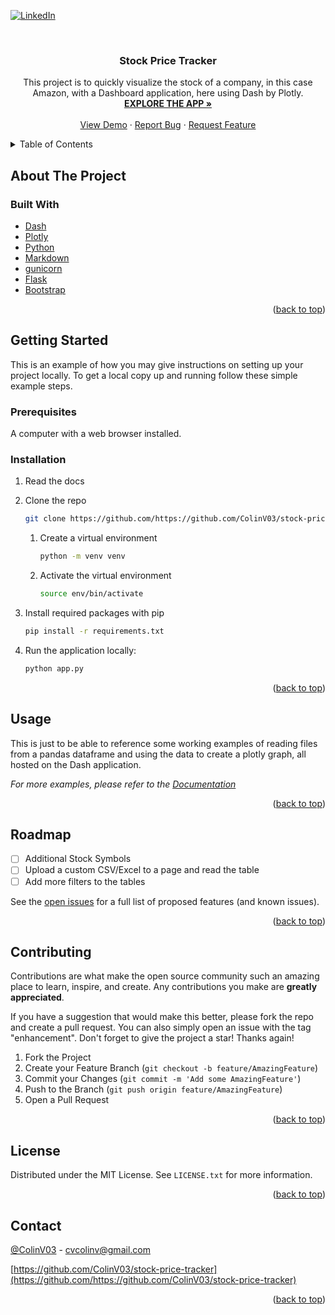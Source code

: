 <div id="top"></div>
<!--
*** Thanks for checking out the Best-README-Template. If you have a suggestion
*** that would make this better, please fork the repo and create a pull request
*** or simply open an issue with the tag "enhancement".
*** Don't forget to give the project a star!
*** Thanks again! Now go create something AMAZING! :D
-->



<!-- PROJECT SHIELDS -->
<!--
*** I'm using markdown "reference style" links for readability.
*** Reference links are enclosed in brackets [ ] instead of parentheses ( ).
*** See the bottom of this document for the declaration of the reference variables
*** for contributors-url, forks-url, etc. This is an optional, concise syntax you may use.
*** https://www.markdownguide.org/basic-syntax/#reference-style-links
-->
<!-- [![Contributors][contributors-shield]][contributors-url]
[![Forks][forks-shield]][forks-url]
[![Stargazers][stars-shield]][stars-url]
[![Issues][issues-shield]][issues-url]
[![MIT License][license-shield]][license-url] -->
[![LinkedIn][linkedin-shield]][linkedin-url]



<!-- PROJECT LOGO -->
<br />
<div align="center">
  <!-- <a href="https://github.com/github_username/stock-price-tracker">
    <img src="images/logo.png" alt="Logo" width="80" height="80">
  </a> -->

<h3 align="center">Stock Price Tracker</h3>

  <p align="center">
    This project is to quickly visualize the stock of a company, in this case Amazon, with a Dashboard application, here using Dash by Plotly. 
    <br />
    <a href="https://github.com/github_username/stock-price-tracker"><strong> EXPLORE THE APP »</strong></a>
    <br /> 
    <br />
    <a href="https://github.com/github_username/stock-price-tracker">View Demo</a>
    ·
    <a href="https://github.com/github_username/stock-price-tracker/issues">Report Bug</a>
    ·
    <a href="https://github.com/github_username/stock-price-tracker/issues">Request Feature</a>
  </p>
</div>



<!-- TABLE OF CONTENTS -->
<details>
  <summary>Table of Contents</summary>
  <ol>
    <li>
      <a href="#about-the-project">About The Project</a>
      <ul>
        <li><a href="#built-with">Built With</a></li>
      </ul>
    </li>
    <li>
      <a href="#getting-started">Getting Started</a>
      <ul>
        <li><a href="#prerequisites">Prerequisites</a></li>
        <li><a href="#installation">Installation</a></li>
      </ul>
    </li>
    <li><a href="#usage">Usage</a></li>
    <li><a href="#roadmap">Roadmap</a></li>
    <li><a href="#contributing">Contributing</a></li>
    <li><a href="#license">License</a></li>
    <li><a href="#contact">Contact</a></li>
    <!-- <li><a href="#acknowledgments">Acknowledgments</a></li> -->
  </ol>
</details>



<!-- ABOUT THE PROJECT -->
## About The Project

<!-- [![Product Name Screen Shot][product-screenshot]](https://example.com) -->

<!-- <p align="right">(<a href="#top">back to top</a>)</p> -->



### Built With
* [Dash](https://plot.ly/dash/)
* [Plotly](https://plot.ly/python/)
* [Python](https://www.python.org/)
* [Markdown](https://en.wikipedia.org/wiki/Markdown)
* [gunicorn](https://gunicorn.org/)
* [Flask](https://flask.palletsprojects.com/)
* [Bootstrap](https://getbootstrap.com/)

<p align="right">(<a href="#top">back to top</a>)</p>



<!-- GETTING STARTED -->
## Getting Started

This is an example of how you may give instructions on setting up your project locally.
To get a local copy up and running follow these simple example steps.

### Prerequisites

A computer with a web browser installed.

### Installation

1. Read the docs

2. Clone the repo
   ```sh
   git clone https://github.com/https://github.com/ColinV03/stock-price-tracker.git
   ```
  
    1. Create a virtual environment
        ```sh
        python -m venv venv
        ```
    2. Activate the virtual environment
        ```sh
        source env/bin/activate
        ```

3. Install required packages with pip
   ```sh
   pip install -r requirements.txt
   ```
4. Run the application locally:
   ```sh
   python app.py
   ```

<p align="right">(<a href="#top">back to top</a>)</p>



<!-- USAGE EXAMPLES -->
## Usage

This is just to be able to reference some working examples of reading files from a pandas dataframe and using the data to create a plotly graph, all hosted on the Dash application. 

_For more examples, please refer to the [Documentation](https://example.com)_

<p align="right">(<a href="#top">back to top</a>)</p>



<!-- ROADMAP -->
## Roadmap

- [ ] Additional Stock Symbols
- [ ] Upload a custom CSV/Excel to a page and read the table
- [ ] Add more filters to the tables

See the [open issues](https://github.com/https://github.com/ColinV03/stock-price-tracker/issues) for a full list of proposed features (and known issues).

<p align="right">(<a href="#top">back to top</a>)</p>



<!-- CONTRIBUTING -->
## Contributing

Contributions are what make the open source community such an amazing place to learn, inspire, and create. Any contributions you make are **greatly appreciated**.

If you have a suggestion that would make this better, please fork the repo and create a pull request. You can also simply open an issue with the tag "enhancement".
Don't forget to give the project a star! Thanks again!

1. Fork the Project
2. Create your Feature Branch (`git checkout -b feature/AmazingFeature`)
3. Commit your Changes (`git commit -m 'Add some AmazingFeature'`)
4. Push to the Branch (`git push origin feature/AmazingFeature`)
5. Open a Pull Request

<p align="right">(<a href="#top">back to top</a>)</p>



<!-- LICENSE -->
## License

Distributed under the MIT License. See `LICENSE.txt` for more information.

<p align="right">(<a href="#top">back to top</a>)</p>



<!-- CONTACT -->
## Contact

[@ColinV03](https://twitter.com/ColinV03) - cvcolinv@gmail.com

[https://github.com/ColinV03/stock-price-tracker](https://github.com/https://github.com/ColinV03/stock-price-tracker)

<p align="right">(<a href="#top">back to top</a>)</p>



<!-- ACKNOWLEDGMENTS -->
<!-- ## Acknowledgments

* []()
* []()
* []() -->

<!-- <p align="right">(<a href="#top">back to top</a>)</p> -->



<!-- MARKDOWN LINKS & IMAGES -->
<!-- https://www.markdownguide.org/basic-syntax/#reference-style-links -->
[contributors-shield]: https://img.shields.io/github/contributors/https://github.com/ColinV03/stock-price-tracker.svg?style=for-the-badge
[contributors-url]: https://github.com/github_username/stock-price-tracker/graphs/contributors
[forks-shield]: https://img.shields.io/github/forks/github_username/stock-price-tracker.svg?style=for-the-badge
[forks-url]: https://github.com/github_username/stock-price-tracker/network/members
[stars-shield]: https://img.shields.io/github/stars/github_username/stock-price-tracker.svg?style=for-the-badge
[stars-url]: https://github.com/github_username/stock-price-tracker/stargazers
[issues-shield]: https://img.shields.io/github/issues/github_username/stock-price-tracker.svg?style=for-the-badge
[issues-url]: https://github.com/github_username/stock-price-tracker/issues
[license-shield]: https://img.shields.io/github/license/github_username/stock-price-tracker.svg?style=for-the-badge
[license-url]: https://github.com/github_username/stock-price-tracker/blob/master/LICENSE.txt
[linkedin-shield]: https://img.shields.io/badge/-LinkedIn-black.svg?style=for-the-badge&logo=linkedin&colorB=555
[linkedin-url]: https://www.linkedin.com/in/colin-varney

[product-screenshot]: images/screenshot.png